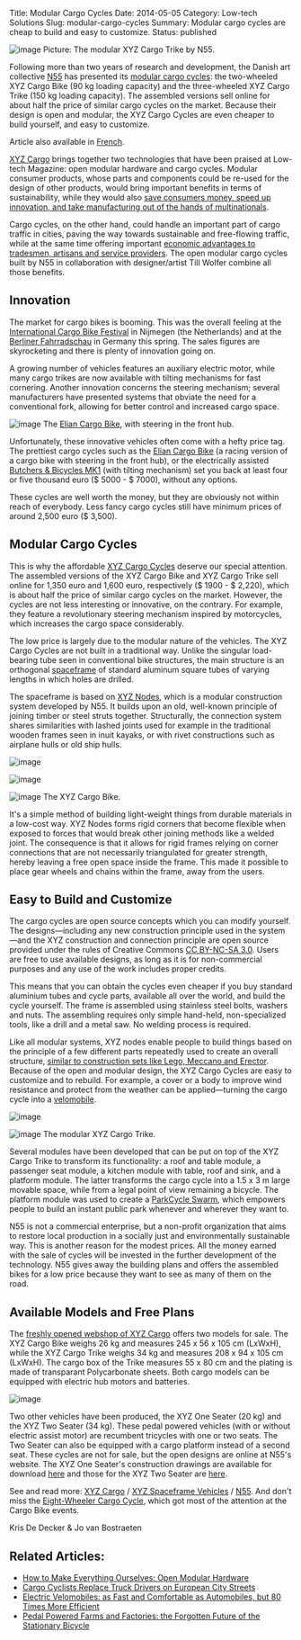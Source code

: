 Title: Modular Cargo Cycles
Date: 2014-05-05
Category: Low-tech Solutions
Slug: modular-cargo-cycles
Summary: Modular cargo cycles are cheap to build and easy to customize.
Status: published

![image](/images/XYZ-cargo-Trike.png)
Picture: The modular XYZ Cargo Trike by N55.

Following more than two years of research and development, the Danish
art collective [N55](http://www.n55.dk/) has presented its [modular
cargo cycles](http://www.xyzcargo.com/): the two-wheeled XYZ Cargo Bike
(90 kg loading capacity) and the three-wheeled XYZ Cargo Trike (150 kg
loading capacity). The assembled versions sell online for about half the
price of similar cargo cycles on the market. Because their design is
open and modular, the XYZ Cargo Cycles are even cheaper to build
yourself, and easy to customize.

Article also available in
[French](http://www.lowtechmagazine.com/des-cycles-utilitaires-modulaires.html).

[XYZ Cargo](http://www.xyzcargo.com/) brings together two technologies
that have been praised at Low-tech Magazine: open modular hardware and
cargo cycles. Modular consumer products, whose parts and components
could be re-used for the design of other products, would bring important
benefits in terms of sustainability, while they would also [save
consumers money, speed up innovation, and take manufacturing out of the
hands of
multinationals](http://http//lowtechmagazine.com/2012/12/how-to-make-everything-ourselves-open-modular-hardware.html).

Cargo cycles, on the other hand, could handle an important part of cargo
traffic in cities, paving the way towards sustainable and free-flowing
traffic, while at the same time offering important [economic advantages
to tradesmen, artisans and service
providers]({filename}/posts/jobs-of-the-future-cargo-cyclist.md).
The open modular cargo cycles built by N55 in collaboration with
designer/artist Till Wolfer combine all those benefits.

## Innovation

The market for cargo bikes is booming. This was the overall feeling at
the [International Cargo Bike
Festival](http://www.cargobikefestival.com/) in Nijmegen (the
Netherlands) and at the [Berliner
Fahrradschau](http://www.berlinerfahrradschau.de/) in Germany this
spring. The sales figures are skyrocketing and there is plenty of
innovation going on.

A growing number of vehicles features an auxiliary electric motor, while
many cargo trikes are now available with tilting mechanisms for fast
cornering. Another innovation concerns the steering mechanism; several
manufacturers have presented systems that obviate the need for a
conventional fork, allowing for better control and increased cargo
space.

![image](/images/elian-cargo-bike.png)
The [Elian Cargo
Bike](http://www.eliancycles.com/builds/elians-cargo-bike), with
steering in the front hub.

Unfortunately, these innovative vehicles often come with a hefty price
tag. The prettiest cargo cycles such as the [Elian Cargo
Bike](http://www.eliancycles.com/builds/elians-cargo-bike) (a racing
version of a cargo bike with steering in the front hub), or the
electrically assisted [Butchers & Bicycles
MK1](http://www.butchersandbicycles.com/) (with tilting mechanism) set
you back at least four or five thousand euro (\$ 5000 - \$ 7000),
without any options.

These cycles are well worth the money, but they are obviously not within
reach of everybody. Less fancy cargo cycles still have minimum prices of
around 2,500 euro (\$ 3,500).

## Modular Cargo Cycles

This is why the affordable [XYZ Cargo Cycles](http://www.xyzcargo.com/)
deserve our special attention. The assembled versions of the XYZ Cargo
Bike and XYZ Cargo Trike sell online for 1,350 euro and 1,600 euro,
respectively (\$ 1900 - \$ 2,220), which is about half the price of
similar cargo cycles on the market. However, the cycles are not less
interesting or innovative, on the contrary. For example, they feature a
revolutionary steering mechanism inspired by motorcycles, which
increases the cargo space considerably.

The low price is largely due to the modular nature of the vehicles. The
XYZ Cargo Cycles are not built in a traditional way. Unlike the singular
load-bearing tube seen in conventional bike structures, the main
structure is an orthogonal
[spaceframe](http://en.wikipedia.org/wiki/Space_frame) of standard
aluminum square tubes of varying lengths in which holes are drilled.

The spaceframe is based on [XYZ
Nodes](http://www.n55.dk/MANUALS/XYZNODES/xyznodes.html), which is a
modular construction system developed by N55. It builds upon an old,
well-known principle of joining timber or steel struts together.
Structurally, the connection system shares similarities with lashed
joints used for example in the traditional wooden frames seen in inuit
kayaks, or with rivet constructions such as airplane hulls or old ship
hulls.

![image](/images/XYZ-cargo-bike-1.jpg)

![image](/images/XYZ-cargo-bike-2.jpg)

![image](/images/XYZ-cargo-bike-3.jpg)
The XYZ Cargo Bike.

It's a simple method of building light-weight things from durable
materials in a low-cost way. XYZ Nodes forms rigid corners that become
flexible when exposed to forces that would break other joining methods
like a welded joint. The consequence is that it allows for rigid frames
relying on corner connections that are not necessarily triangulated for
greater strength, hereby leaving a free open space inside the frame.
This made it possible to place gear wheels and chains within the frame,
away from the users.

## Easy to Build and Customize

The cargo cycles are open source concepts which you can modify yourself.
The designs&mdash;including any new construction principle used in the
system&mdash;and the XYZ construction and connection principle are open
source provided under the rules of Creative Commons [CC BY-NC-SA
3.0](http://creativecommons.org/licenses/by-nc-sa/3.0/). Users are free
to use available designs, as long as it is for non-commercial purposes
and any use of the work includes proper credits.

This means that you can obtain the cycles even cheaper if you buy
standard aluminium tubes and cycle parts, available all over the world,
and build the cycle yourself. The frame is assembled using stainless
steel bolts, washers and nuts. The assembling requires only simple
hand-held, non-specialized tools, like a drill and a metal saw. No
welding process is required.

Like all modular systems, XYZ nodes enable people to build things based
on the principle of a few different parts repeatedly used to create an
overall structure, [similar to construction sets like Lego, Meccano and
Erector]({filename}/posts/how-to-make-everything-ourselves-open-modular-hardware.md).
Because of the open and modular design, the XYZ Cargo Cycles are easy to
customize and to rebuild. For example, a cover or a body to improve wind
resistance and protect from the weather can be applied&mdash;turning the
cargo cycle into a
[velomobile](http://www.lowtechmagazine.com/velomobiles).

![image](/images/cargo-trike.jpg)

![image](/images/modular-cargo-trike.png)
The modular XYZ Cargo Trike.

Several modules have been developed that can be put on top of the XYZ
Cargo Trike to transform its functionality: a roof and table module, a
passenger seat module, a kitchen module with table, roof and sink, and a
platform module. The latter transforms the cargo cycle into a 1.5 x 3 m
large movable space, while from a legal point of view remaining a
bicycle. The platform module was used to create a [ParkCycle
Swarm](http://n55.dk/MANUALS/PARKCYCLESWARM/PARKCYCLESWARM.html), which
empowers people to build an instant public park whenever and wherever
they want to.

N55 is not a commercial enterprise, but a non-profit organization that
aims to restore local production in a socially just and environmentally
sustainable way. This is another reason for the modest prices. All the
money earned with the sale of cycles will be invested in the further
development of the technology. N55 gives away the building plans and
offers the assembled bikes for a low price because they want to see as
many of them on the road.

## Available Models and Free Plans

The [freshly opened webshop of XYZ Cargo](http://www.xyzcargo.com/)
offers two models for sale. The XYZ Cargo Bike weighs 26 kg and measures
245 x 56 x 105 cm (LxWxH), while the XYZ Cargo Trike weighs 34 kg and
measures 208 x 94 x 105 cm (LxWxH). The cargo box of the Trike measures
55 x 80 cm and the plating is made of transparant Polycarbonate sheets.
Both cargo models can be equipped with electric hub motors and
batteries.

![image](/images/modular.jpg)

Two other vehicles have been produced, the XYZ One Seater (20 kg) and
the XYZ Two Seater (34 kg). These pedal powered vehicles (with or
without electric assist motor) are recumbent tricycles with one or two
seats. The Two Seater can also be equipped with a cargo platform instead
of a second seat. These cycles are not for sale, but the open designs
are online at N55's website. The XYZ One Seater's construction drawings
are available for download
[here](http://www.n55.dk/MANUALS/SPACEFRAMEVEHICLES/DIY.pdf) and those
for the XYZ Two Seater are
[here](http://www.n55.dk/MANUALS/SPACEFRAMEVEHICLES/DIY.pdf).

See and read more: [XYZ Cargo](http://www.xyzcargo.com/) / [XYZ
Spaceframe
Vehicles](http://www.n55.dk/MANUALS/SPACEFRAMEVEHICLES/spaceframevehicles.html)
/ [N55](http://www.n55.dk/). And don't miss the [Eight-Wheeler Cargo
Cycle](http://notechmagazine.com/2014/04/eight-wheeler-cargo-cycle.html),
which got most of the attention at the Cargo Bike events.

Kris De Decker & Jo van Bostraeten

## Related Articles:

-   [How to Make Everything Ourselves: Open Modular
    Hardware]({filename}/posts/how-to-make-everything-ourselves-open-modular-hardware.md)
-   [Cargo Cyclists Replace Truck Drivers on European City
    Streets]({filename}/posts/jobs-of-the-future-cargo-cyclist.md)
-   [Electric Velomobiles: as Fast and Comfortable as Automobiles, but
    80 Times More
    Efficient]({filename}/posts/electric-velomobiles.md)
-   [Pedal Powered Farms and Factories: the Forgotten Future of the
    Stationary
    Bicycle]({filename}/posts/pedal-powered-farms-and-factories.md)
